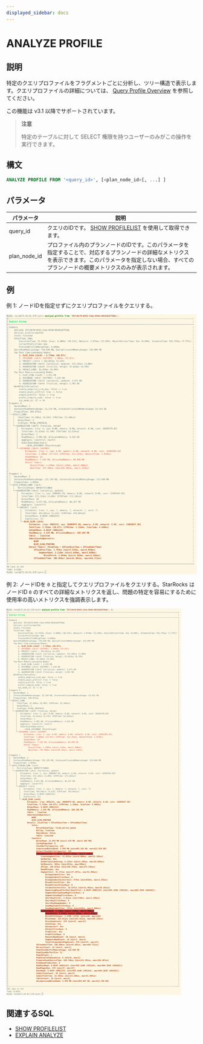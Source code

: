 ```yaml
---
displayed_sidebar: docs
---
```


# ANALYZE PROFILE

## 説明

特定のクエリプロファイルをフラグメントごとに分析し、ツリー構造で表示します。クエリプロファイルの詳細については、 [Query Profile Overview](../../../../administration/query_profile_overview.md) を参照してください。

この機能は v3.1 以降でサポートされています。

> **注意**
>
> 特定のテーブルに対して SELECT 権限を持つユーザーのみがこの操作を実行できます。

## 構文

```SQL
ANALYZE PROFILE FROM '<query_id>', [<plan_node_id>[, ...] ]
```

## パラメータ

| **パラメータ** | **説明**                                              |
| ------------- | ------------------------------------------------------------ |
| query_id      | クエリのIDです。 [SHOW PROFILELIST](./SHOW_PROFILELIST.md) を使用して取得できます。 |
| plan_node_id  | プロファイル内のプランノードのIDです。このパラメータを指定することで、対応するプランノードの詳細なメトリクスを表示できます。このパラメータを指定しない場合、すべてのプランノードの概要メトリクスのみが表示されます。 |

## 例

例 1: ノードIDを指定せずにクエリプロファイルをクエリする。

![img](../../../../_assets/Profile/text_based_profile_without_node_id.jpeg)

例 2: ノードIDを `0` と指定してクエリプロファイルをクエリする。StarRocks はノードID `0` のすべての詳細なメトリクスを返し、問題の特定を容易にするために使用率の高いメトリクスを強調表示します。

![img](../../../../_assets/Profile/text_based_profile_with_node_id.jpeg)

## 関連するSQL

- [SHOW PROFILELIST](./SHOW_PROFILELIST.md)
- [EXPLAIN ANALYZE](./EXPLAIN_ANALYZE.md)